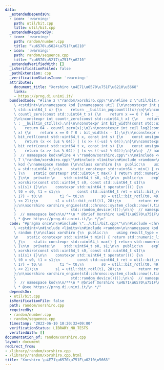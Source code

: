 ```yaml
---
data:
  _extendedDependsOn:
  - icon: ':warning:'
    path: util/bit.cpp
    title: util/bit.cpp
  _extendedRequiredBy:
  - icon: ':warning:'
    path: random/number.cpp
    title: "\u6570\u5024\u751F\u6210"
  - icon: ':warning:'
    path: random/sequence.cpp
    title: "\u6570\u5217\u751F\u6210"
  _extendedVerifiedWith: []
  _isVerificationFailed: false
  _pathExtension: cpp
  _verificationStatusIcon: ':warning:'
  attributes:
    document_title: "Xorshiro \u4E71\u6570\u751F\u6210\u5668"
    links:
    - https://prng.di.unimi.it/
  bundledCode: "#line 2 \"random/xorshiro.cpp\"\n\n#line 2 \"util/bit.cpp\"\n\n#include\
    \ <cstdint>\n\nnamespace kod {\nnamespace util {\n\nconstexpr int popcount(const\
    \ std::uint64_t x) {\n    return __builtin_popcountll(x);\n}\n\nconstexpr int\
    \ countl_zero(const std::uint64_t x) {\n    return x == 0 ? 64 : __builtin_clzll(x);\n\
    }\n\nconstexpr int countr_zero(const std::uint64_t x) {\n    return x == 0 ? 64\
    \ : __builtin_ctzll(x);\n}\n\nconstexpr int bit_width(const std::uint64_t x) {\n\
    \    return 64 - countl_zero(x);\n}\n\nconstexpr int ceil_log2(const std::uint64_t\
    \ x) {\n    return x == 0 ? 0 : bit_width(x - 1);\n}\n\nconstexpr std::uint64_t\
    \ bit_rotl(const std::uint64_t x, const int s) {\n    const unsigned us = s;\n\
    \    return (x << (us % 64)) | (x >> ((-us) % 64));\n}\n\nconstexpr std::uint64_t\
    \ bit_rotr(const std::uint64_t x, const int s) {\n    const unsigned us = s;\n\
    \    return (x >> (us % 64)) | (x << ((-us) % 64));\n}\n\n}  // namespace util\n\
    }  // namespace kod\n#line 4 \"random/xorshiro.cpp\"\n\n#include <chrono>\n#line\
    \ 7 \"random/xorshiro.cpp\"\n#include <limits>\n#include <random>\n\nnamespace\
    \ kod {\nnamespace random {\n\nclass xorshiro {\n  public:\n    using result_type\
    \ = std::uint64_t;\n\n    static constexpr std::uint64_t min() { return std::numeric_limits<std::uint64_t>::min();\
    \ }\n    static constexpr std::uint64_t max() { return std::numeric_limits<std::uint64_t>::max();\
    \ }\n\n  private:\n    std::uint64_t s0, s1;\n\n  public:\n    explicit constexpr\
    \ xorshiro(const std::uint64_t s0, const std::uint64_t s1)\n        : s0(s0),\
    \ s1(s1) {}\n\n    constexpr std::uint64_t operator()() {\n        std::uint64_t\
    \ t0 = s0, t1 = s1;\n        const std::uint64_t ret = util::bit_rotl(t0 + t1,\
    \ 17) + t0;\n        t1 ^= t0;\n        s0 = util::bit_rotl(t0, 49) ^ t1 ^ (t1\
    \ << 21);\n        s1 = util::bit_rotl(t1, 28);\n        return ret;\n    }\n\
    };\n\nxorshiro xorshiro_engine(std::chrono::system_clock::now().time_since_epoch().count(),\n\
    \                         std::random_device()());\n\n}  // namespace random\n\
    }  // namespace kod\n\n/**\n * @brief Xorshiro \u4E71\u6570\u751F\u6210\u5668\n\
    \ * @see https://prng.di.unimi.it/\n */\n"
  code: "#pragma once\n\n#include \"../util/bit.cpp\"\n\n#include <chrono>\n#include\
    \ <cstdint>\n#include <limits>\n#include <random>\n\nnamespace kod {\nnamespace\
    \ random {\n\nclass xorshiro {\n  public:\n    using result_type = std::uint64_t;\n\
    \n    static constexpr std::uint64_t min() { return std::numeric_limits<std::uint64_t>::min();\
    \ }\n    static constexpr std::uint64_t max() { return std::numeric_limits<std::uint64_t>::max();\
    \ }\n\n  private:\n    std::uint64_t s0, s1;\n\n  public:\n    explicit constexpr\
    \ xorshiro(const std::uint64_t s0, const std::uint64_t s1)\n        : s0(s0),\
    \ s1(s1) {}\n\n    constexpr std::uint64_t operator()() {\n        std::uint64_t\
    \ t0 = s0, t1 = s1;\n        const std::uint64_t ret = util::bit_rotl(t0 + t1,\
    \ 17) + t0;\n        t1 ^= t0;\n        s0 = util::bit_rotl(t0, 49) ^ t1 ^ (t1\
    \ << 21);\n        s1 = util::bit_rotl(t1, 28);\n        return ret;\n    }\n\
    };\n\nxorshiro xorshiro_engine(std::chrono::system_clock::now().time_since_epoch().count(),\n\
    \                         std::random_device()());\n\n}  // namespace random\n\
    }  // namespace kod\n\n/**\n * @brief Xorshiro \u4E71\u6570\u751F\u6210\u5668\n\
    \ * @see https://prng.di.unimi.it/\n */"
  dependsOn:
  - util/bit.cpp
  isVerificationFile: false
  path: random/xorshiro.cpp
  requiredBy:
  - random/number.cpp
  - random/sequence.cpp
  timestamp: '2022-06-10 10:20:32+09:00'
  verificationStatus: LIBRARY_NO_TESTS
  verifiedWith: []
documentation_of: random/xorshiro.cpp
layout: document
redirect_from:
- /library/random/xorshiro.cpp
- /library/random/xorshiro.cpp.html
title: "Xorshiro \u4E71\u6570\u751F\u6210\u5668"
---
```

